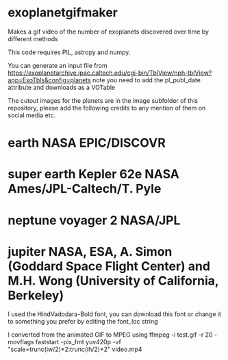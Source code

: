 # exoplanetgifmaker
Makes a gif video of the number of exoplanets discovered over time by different methods

This code requires PIL, astropy and numpy.

You can generate an input file from https://exoplanetarchive.ipac.caltech.edu/cgi-bin/TblView/nph-tblView?app=ExoTbls&config=planets note you need to add the pl_publ_date attribute and downloads as a VOTable

The cutout images for the planets are in the image subfolder of this repository, please add the following credits to any mention of them on social media etc.
# earth NASA EPIC/DISCOVR
# super earth Kepler 62e NASA Ames/JPL-Caltech/T. Pyle
# neptune voyager 2 NASA/JPL
# jupiter NASA, ESA, A. Simon (Goddard Space Flight Center) and M.H. Wong (University of California, Berkeley)

I used the HindVadodara-Bold font, you can download this font or change it to something you prefer by editing the font_loc string 

I converted from the animated GIF to MPEG using
ffmpeg -i test.gif -r 20 -movflags faststart -pix_fmt yuv420p -vf "scale=trunc(iw/2)*2:trunc(ih/2)*2" video.mp4
